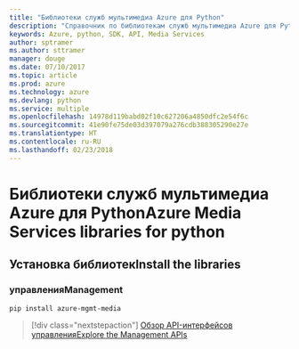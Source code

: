 ```yaml
---
title: "Библиотеки служб мультимедиа Azure для Python"
description: "Справочник по библиотекам служб мультимедиа Azure для Python"
keywords: Azure, python, SDK, API, Media Services
author: sptramer
ms.author: sttramer
manager: douge
ms.date: 07/10/2017
ms.topic: article
ms.prod: azure
ms.technology: azure
ms.devlang: python
ms.service: multiple
ms.openlocfilehash: 14978d119babd02f10c627206a4850dfc2e54f6c
ms.sourcegitcommit: 41e90fe75de03d397079a276cdb388305290e27e
ms.translationtype: HT
ms.contentlocale: ru-RU
ms.lasthandoff: 02/23/2018
---
```

# <a name="azure-media-services-libraries-for-python"></a><span data-ttu-id="3ea52-104">Библиотеки служб мультимедиа Azure для Python</span><span class="sxs-lookup"><span data-stu-id="3ea52-104">Azure Media Services libraries for python</span></span>

## <a name="install-the-libraries"></a><span data-ttu-id="3ea52-105">Установка библиотек</span><span class="sxs-lookup"><span data-stu-id="3ea52-105">Install the libraries</span></span>


### <a name="management"></a><span data-ttu-id="3ea52-106">управления</span><span class="sxs-lookup"><span data-stu-id="3ea52-106">Management</span></span>

```bash
pip install azure-mgmt-media
```
> [!div class="nextstepaction"]
> [<span data-ttu-id="3ea52-107">Обзор API-интерфейсов управления</span><span class="sxs-lookup"><span data-stu-id="3ea52-107">Explore the Management APIs</span></span>](/python/api/overview/azure/mediaservices/management)
